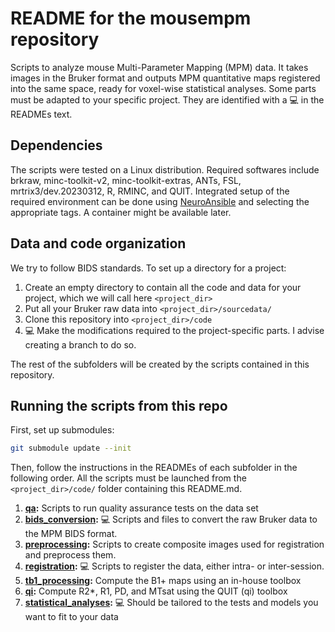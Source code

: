 # README for the mousempm repository
Scripts to analyze mouse Multi-Parameter Mapping (MPM) data. 
It takes images in the Bruker format and outputs MPM quantitative maps registered into the same space, ready for voxel-wise statistical analyses.
Some parts must be adapted to your specific project. They are identified with a :computer: in the READMEs text.

## Dependencies
The scripts were tested on a Linux distribution. 
Required softwares include brkraw, minc-toolkit-v2, minc-toolkit-extras, ANTs, FSL, mrtrix3/dev.20230312, R, RMINC, and QUIT.
Integrated setup of the required environment can be done using [NeuroAnsible](https://github.com/gdevenyi/NeuroAnsible) and selecting the appropriate tags.
A container might be available later. 

## Data and code organization
We try to follow BIDS standards. To set up a directory for a project:
1. Create an empty directory to contain all the code and data for your project, which we will call here `<project_dir>`
2. Put all your Bruker raw data into `<project_dir>/sourcedata/`
3. Clone this repository into `<project_dir>/code`
4. :computer: Make the modifications required to the project-specific parts. I advise creating a branch to do so.

The rest of the subfolders will be created by the scripts contained in this repository.

## Running the scripts from this repo
First, set up submodules:
```bash
git submodule update --init
```


Then, follow the instructions in the READMEs of each subfolder in the following order. All the scripts must be launched from the `<project_dir>/code/` folder containing this README.md.

1. **[qa](./qa):** Scripts to run quality assurance tests on the data set
2. **[bids_conversion](./bids_conversion):** :computer: Scripts and files to convert the raw Bruker data to the MPM BIDS format.
3. **[preprocessing](./preprocessing):** Scripts to create composite images used for registration and preprocess them. 
4. **[registration](./registration):** :computer: Scripts to register the data, either intra- or inter-session.
5. **[tb1_processing](./tb1_processing):** Compute the B1+ maps using an in-house toolbox
6. **[qi](./qi):** Compute R2*, R1, PD, and MTsat using the QUIT (qi) toolbox
7. **[statistical_analyses](./statistical_analyses):** :computer: Should be tailored to the tests and models you want to fit to your data
